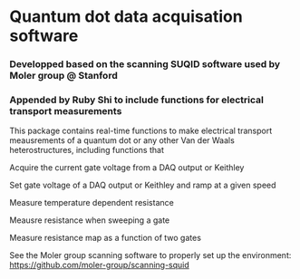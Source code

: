 # Quantum dot data acquisation software
### Developped based on the scanning SUQID software used by Moler group @ Stanford 
### Appended by Ruby Shi to include functions for electrical transport measurements

This package contains real-time functions to make electrical transport meausrements of a quantum dot or any other Van der Waals heterostructures, including functions that 

Acquire the current gate voltage from a DAQ output or Keithley

Set gate voltage of a DAQ output or Keithley and ramp at a given speed

Measure temperature dependent resistance 

Meausre resistance when sweeping a gate

Measure resistance map as a function of two gates

See the Moler group scanning software to properly set up the environment: https://github.com/moler-group/scanning-squid
